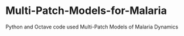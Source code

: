 # Multi-Patch-Models-for-Malaria
Python and Octave code used Multi-Patch Models of Malaria Dynamics
